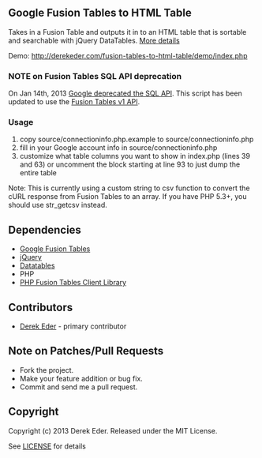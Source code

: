 ## Google Fusion Tables to HTML Table

Takes in a Fusion Table and outputs it in to an HTML table that is sortable and searchable with jQuery DataTables. [More details](http://derekeder.com/fusion-tables-to-html-table/)

Demo: http://derekeder.com/fusion-tables-to-html-table/demo/index.php

### NOTE on Fusion Tables SQL API deprecation
On Jan 14th, 2013 [Google deprecated the SQL API](https://developers.google.com/fusiontables/docs/developers_guide). This script has been updated to use the [Fusion Tables v1 API](https://developers.google.com/fusiontables/docs/v1/getting_started).

### Usage
1. copy source/connectioninfo.php.example to source/connectioninfo.php
2. fill in your Google account info in source/connectioninfo.php
3. customize what table columns you want to show in index.php (lines 39 and 63) or uncomment the block starting at line 93 to just dump the entire table

Note: This is currently using a custom string to csv function to convert the cURL response from Fusion Tables to an array. If you have PHP 5.3+, you should use str_getcsv instead.

## Dependencies

* [Google Fusion Tables](http://www.google.com/fusiontables/Home)
* [jQuery](http://jquery.org)
* [Datatables](http://datatables.net/)
* PHP
* [PHP Fusion Tables Client Library](http://code.google.com/p/fusion-tables-client-php/)

## Contributors 

* [Derek Eder](http://derekeder.com) - primary contributor

## Note on Patches/Pull Requests
 
* Fork the project.
* Make your feature addition or bug fix.
* Commit and send me a pull request.

## Copyright

Copyright (c) 2013 Derek Eder. Released under the MIT License.

See [LICENSE](https://github.com/derekeder/Fusion-Tables-to-HTML-Table/wiki/License) for details 